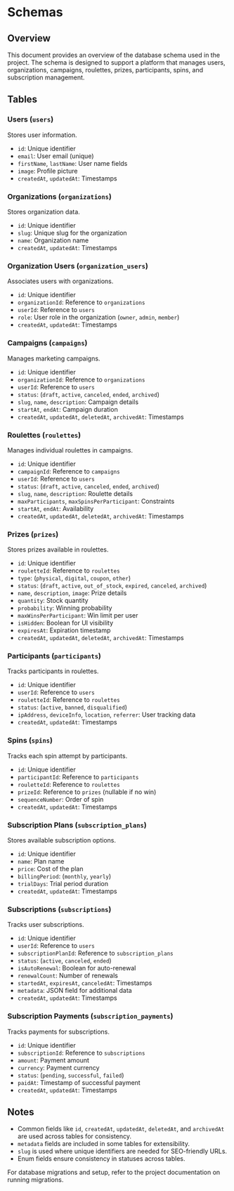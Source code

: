 # Schemas

## Overview

This document provides an overview of the database schema used in the project. The schema is designed to support a platform that manages users, organizations, campaigns, roulettes, prizes, participants, spins, and subscription management.

## Tables

### Users (`users`)

Stores user information.

- `id`: Unique identifier
- `email`: User email (unique)
- `firstName`, `lastName`: User name fields
- `image`: Profile picture
- `createdAt`, `updatedAt`: Timestamps

### Organizations (`organizations`)

Stores organization data.

- `id`: Unique identifier
- `slug`: Unique slug for the organization
- `name`: Organization name
- `createdAt`, `updatedAt`: Timestamps

### Organization Users (`organization_users`)

Associates users with organizations.

- `id`: Unique identifier
- `organizationId`: Reference to `organizations`
- `userId`: Reference to `users`
- `role`: User role in the organization (`owner`, `admin`, `member`)
- `createdAt`, `updatedAt`: Timestamps

### Campaigns (`campaigns`)

Manages marketing campaigns.

- `id`: Unique identifier
- `organizationId`: Reference to `organizations`
- `userId`: Reference to `users`
- `status`: (`draft`, `active`, `canceled`, `ended`, `archived`)
- `slug`, `name`, `description`: Campaign details
- `startAt`, `endAt`: Campaign duration
- `createdAt`, `updatedAt`, `deletedAt`, `archivedAt`: Timestamps

### Roulettes (`roulettes`)

Manages individual roulettes in campaigns.

- `id`: Unique identifier
- `campaignId`: Reference to `campaigns`
- `userId`: Reference to `users`
- `status`: (`draft`, `active`, `canceled`, `ended`, `archived`)
- `slug`, `name`, `description`: Roulette details
- `maxParticipants`, `maxSpinsPerParticipant`: Constraints
- `startAt`, `endAt`: Availability
- `createdAt`, `updatedAt`, `deletedAt`, `archivedAt`: Timestamps

### Prizes (`prizes`)

Stores prizes available in roulettes.

- `id`: Unique identifier
- `rouletteId`: Reference to `roulettes`
- `type`: (`physical`, `digital`, `coupon`, `other`)
- `status`: (`draft`, `active`, `out_of_stock`, `expired`, `canceled`, `archived`)
- `name`, `description`, `image`: Prize details
- `quantity`: Stock quantity
- `probability`: Winning probability
- `maxWinsPerParticipant`: Win limit per user
- `isHidden`: Boolean for UI visibility
- `expiresAt`: Expiration timestamp
- `createdAt`, `updatedAt`, `deletedAt`, `archivedAt`: Timestamps

### Participants (`participants`)

Tracks participants in roulettes.

- `id`: Unique identifier
- `userId`: Reference to `users`
- `rouletteId`: Reference to `roulettes`
- `status`: (`active`, `banned`, `disqualified`)
- `ipAddress`, `deviceInfo`, `location`, `referrer`: User tracking data
- `createdAt`, `updatedAt`: Timestamps

### Spins (`spins`)

Tracks each spin attempt by participants.

- `id`: Unique identifier
- `participantId`: Reference to `participants`
- `rouletteId`: Reference to `roulettes`
- `prizeId`: Reference to `prizes` (nullable if no win)
- `sequenceNumber`: Order of spin
- `createdAt`, `updatedAt`: Timestamps

### Subscription Plans (`subscription_plans`)

Stores available subscription options.

- `id`: Unique identifier
- `name`: Plan name
- `price`: Cost of the plan
- `billingPeriod`: (`monthly`, `yearly`)
- `trialDays`: Trial period duration
- `createdAt`, `updatedAt`: Timestamps

### Subscriptions (`subscriptions`)

Tracks user subscriptions.

- `id`: Unique identifier
- `userId`: Reference to `users`
- `subscriptionPlanId`: Reference to `subscription_plans`
- `status`: (`active`, `canceled`, `ended`)
- `isAutoRenewal`: Boolean for auto-renewal
- `renewalCount`: Number of renewals
- `startedAt`, `expiresAt`, `canceledAt`: Timestamps
- `metadata`: JSON field for additional data
- `createdAt`, `updatedAt`: Timestamps

### Subscription Payments (`subscription_payments`)

Tracks payments for subscriptions.

- `id`: Unique identifier
- `subscriptionId`: Reference to `subscriptions`
- `amount`: Payment amount
- `currency`: Payment currency
- `status`: (`pending`, `successful`, `failed`)
- `paidAt`: Timestamp of successful payment
- `createdAt`, `updatedAt`: Timestamps

## Notes

- Common fields like `id`, `createdAt`, `updatedAt`, `deletedAt`, and `archivedAt` are used across tables for consistency.
- `metadata` fields are included in some tables for extensibility.
- `slug` is used where unique identifiers are needed for SEO-friendly URLs.
- Enum fields ensure consistency in statuses across tables.

For database migrations and setup, refer to the project documentation on running migrations.
